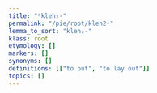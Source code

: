 ```yaml
---
title: "*kleh₂-"
permalink: "/pie/root/kleh2-"
lemma_to_sort: "kleh₂-"
klass: root
etymology: []
markers: []
synonyms: []
definitions: [["to put", "to lay out"]]
topics: []
---
```


